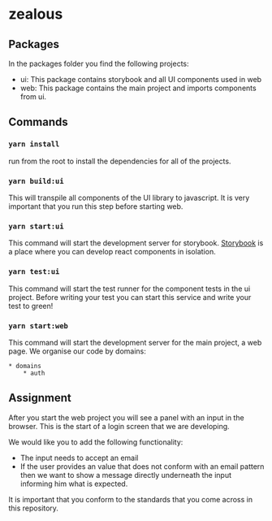 # zealous

## Packages

In the packages folder you find the following projects:

- ui: This package contains storybook and all UI components used in web
- web: This package contains the main project and imports components from ui.

## Commands

### `yarn install`

run from the root to install the dependencies for all of the projects.

### `yarn build:ui`

This will transpile all components of the UI library to javascript. It is very important that you run this step before starting web.

### `yarn start:ui`

This command will start the development server for storybook. [Storybook](https://storybook.js.org/) is a place where you can develop react components in isolation. 

### `yarn test:ui`

This command will start the test runner for the component tests in the ui project.
Before writing your test you can start this service and write your test to green!

### `yarn start:web`

This command will start the development server for the main project, a web page.
We organise our code by domains:

    * domains
        * auth

## Assignment

After you start the web project you will see a panel with an input in the browser.
This is the start of a login screen that we are developing.

We would like you to add the following functionality:

- The input needs to accept an email
- If the user provides an value that does not conform with an email pattern
  then we want to show a message directly underneath the input informing him what is expected.

It is important that you conform to the standards that you come across in this repository.
